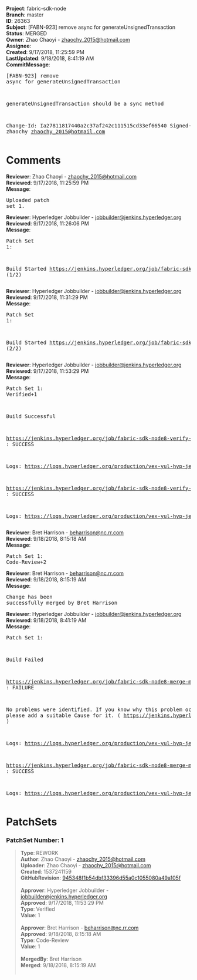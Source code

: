 <strong>Project</strong>: fabric-sdk-node<br><strong>Branch</strong>: master<br><strong>ID</strong>: 26363<br><strong>Subject</strong>: [FABN-923] remove async for generateUnsignedTransaction<br><strong>Status</strong>: MERGED<br><strong>Owner</strong>: Zhao Chaoyi - zhaochy_2015@hotmail.com<br><strong>Assignee</strong>:<br><strong>Created</strong>: 9/17/2018, 11:25:59 PM<br><strong>LastUpdated</strong>: 9/18/2018, 8:41:19 AM<br><strong>CommitMessage</strong>:<br><pre>[FABN-923] remove async for generateUnsignedTransaction

generateUnsignedTransaction should be a sync method

Change-Id: Ia27811817440a2c37af242c111515cd33ef66540
Signed-off-by: zhaochy <zhaochy_2015@hotmail.com>
</pre><h1>Comments</h1><strong>Reviewer</strong>: Zhao Chaoyi - zhaochy_2015@hotmail.com<br><strong>Reviewed</strong>: 9/17/2018, 11:25:59 PM<br><strong>Message</strong>: <pre>Uploaded patch set 1.</pre><strong>Reviewer</strong>: Hyperledger Jobbuilder - jobbuilder@jenkins.hyperledger.org<br><strong>Reviewed</strong>: 9/17/2018, 11:26:06 PM<br><strong>Message</strong>: <pre>Patch Set 1:

Build Started https://jenkins.hyperledger.org/job/fabric-sdk-node8-verify-master-s390x/461/ (1/2)</pre><strong>Reviewer</strong>: Hyperledger Jobbuilder - jobbuilder@jenkins.hyperledger.org<br><strong>Reviewed</strong>: 9/17/2018, 11:31:29 PM<br><strong>Message</strong>: <pre>Patch Set 1:

Build Started https://jenkins.hyperledger.org/job/fabric-sdk-node8-verify-master-x86_64/476/ (2/2)</pre><strong>Reviewer</strong>: Hyperledger Jobbuilder - jobbuilder@jenkins.hyperledger.org<br><strong>Reviewed</strong>: 9/17/2018, 11:53:29 PM<br><strong>Message</strong>: <pre>Patch Set 1: Verified+1

Build Successful 

https://jenkins.hyperledger.org/job/fabric-sdk-node8-verify-master-s390x/461/ : SUCCESS

Logs: https://logs.hyperledger.org/production/vex-yul-hyp-jenkins-3/fabric-sdk-node8-verify-master-s390x/461

https://jenkins.hyperledger.org/job/fabric-sdk-node8-verify-master-x86_64/476/ : SUCCESS

Logs: https://logs.hyperledger.org/production/vex-yul-hyp-jenkins-3/fabric-sdk-node8-verify-master-x86_64/476</pre><strong>Reviewer</strong>: Bret Harrison - beharrison@nc.rr.com<br><strong>Reviewed</strong>: 9/18/2018, 8:15:18 AM<br><strong>Message</strong>: <pre>Patch Set 1: Code-Review+2</pre><strong>Reviewer</strong>: Bret Harrison - beharrison@nc.rr.com<br><strong>Reviewed</strong>: 9/18/2018, 8:15:19 AM<br><strong>Message</strong>: <pre>Change has been successfully merged by Bret Harrison</pre><strong>Reviewer</strong>: Hyperledger Jobbuilder - jobbuilder@jenkins.hyperledger.org<br><strong>Reviewed</strong>: 9/18/2018, 8:41:19 AM<br><strong>Message</strong>: <pre>Patch Set 1:

Build Failed 

https://jenkins.hyperledger.org/job/fabric-sdk-node8-merge-master-x86_64/141/ : FAILURE

No problems were identified. If you know why this problem occurred, please add a suitable Cause for it. ( https://jenkins.hyperledger.org/job/fabric-sdk-node8-merge-master-x86_64/141/ )

Logs: https://logs.hyperledger.org/production/vex-yul-hyp-jenkins-3/fabric-sdk-node8-merge-master-x86_64/141

https://jenkins.hyperledger.org/job/fabric-sdk-node8-merge-master-s390x/140/ : SUCCESS

Logs: https://logs.hyperledger.org/production/vex-yul-hyp-jenkins-3/fabric-sdk-node8-merge-master-s390x/140</pre><h1>PatchSets</h1><h3>PatchSet Number: 1</h3><blockquote><strong>Type</strong>: REWORK<br><strong>Author</strong>: Zhao Chaoyi - zhaochy_2015@hotmail.com<br><strong>Uploader</strong>: Zhao Chaoyi - zhaochy_2015@hotmail.com<br><strong>Created</strong>: 1537241159<br><strong>GitHubRevision</strong>: [945348f1b54dbf33396d55a0c1055080a49a105f](https://github.com/hyperledger/fabric-sdk-node/commit/945348f1b54dbf33396d55a0c1055080a49a105f)<br><br><strong>Approver</strong>: Hyperledger Jobbuilder - jobbuilder@jenkins.hyperledger.org<br><strong>Approved</strong>: 9/17/2018, 11:53:29 PM<br><strong>Type</strong>: Verified<br><strong>Value</strong>: 1<br><br><strong>Approver</strong>: Bret Harrison - beharrison@nc.rr.com<br><strong>Approved</strong>: 9/18/2018, 8:15:18 AM<br><strong>Type</strong>: Code-Review<br><strong>Value</strong>: 1<br><br><strong>MergedBy</strong>: Bret Harrison<br><strong>Merged</strong>: 9/18/2018, 8:15:19 AM<br><br></blockquote>